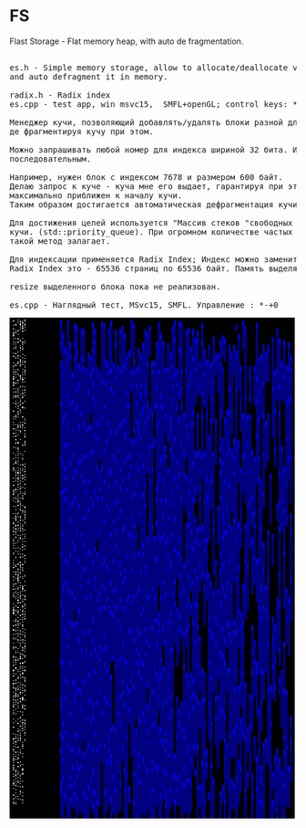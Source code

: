 # FS

Flast Storage - Flat memory heap, with auto de fragmentation.

<pre>

es.h - Simple memory storage, allow to allocate/deallocate varios blocks size, 
and auto defragment it in memory.

radix.h - Radix index
es.cpp - test app, win msvc15,  SMFL+openGL; control keys: *-+0

Менеджер кучи, позволяющий добавлять/удалять блоки разной длинны, максимально 
де фрагментируя кучу при этом.

Можно запрашивать любой номер для индекса шириной 32 бита. Индекс не обязан быть 
последовательным.

Например, нужен блок с индексом 7678 и размером 600 байт. 
Делаю запрос к куче - куча мне его выдает, гарантируя при этом, что блок будет 
максимально приближен к началу кучи.
Таким образом достигается автоматическая дефрагментация кучи.

Для достижения целей используется "Массив стеков "свободных блоков" " 
кучи. (std::priority_queue). При огромном количестве частых вставок/удалений 
такой метод залагает.

Для индексации применяется Radix Index; Индекс можно заменить на B-Tree или любой другой.
Radix Index это - 65536 страниц по 65536 байт. Память выделяется кратно размеру странице;

resize выделенного блока пока не реализован.

es.cpp - Наглядный тест, MSvc15, SMFL. Управление : *-+0
</pre>

<img src="https://raw.githubusercontent.com/USSRcoder/FS/master/thumb.png">
